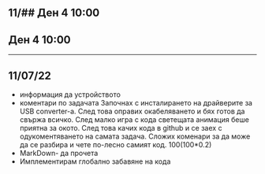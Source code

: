 ## 11/##     Ден 4 10:00
##     Ден 4 10:00
----------------------------------
##       11/07/22
   - информация да устройството
   - коментари по задачата
Започнах с инсталирането на драйверите 
за USB converter-а. След това оправих
окабеляването и бях готов да свържа 
всичко. След малко игра с кода
светещата анимация беше приятна
за окото. След това качих кода в 
github и се заех с одукоментяването
на самата задача. Сложих коменари 
за да може да се разбира и чете
по-лесно самият код.
100(100*0.2)
   - MarkDown- да прочета
   - Имплементирам глобално забавяне на кода
